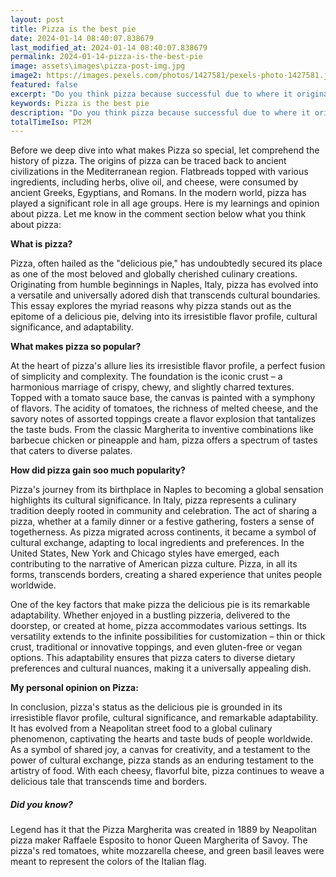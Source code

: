 ```yaml
---
layout: post
title: Pizza is the best pie
date: 2024-01-14 08:40:07.838679
last_modified_at: 2024-01-14 08:40:07.838679
permalink: 2024-01-14-pizza-is-the-best-pie
image: assets\images\pizza-post-img.jpg
image2: https://images.pexels.com/photos/1427581/pexels-photo-1427581.jpeg?auto=compress&cs=tinysrgb&h=650&w=940
featured: false
excerpt: "Do you think pizza because successful due to where it originated from? Click to read and see if you agree with my opinion."
keywords: Pizza is the best pie
description: "Do you think pizza because successful due to where it originated from? Click to read and see if you agree with my opinion."
totalTimeIso: PT2M
---
```


Before we deep dive into what makes Pizza so special, let comprehend the history of pizza. The origins of pizza can be traced back to ancient civilizations in the Mediterranean region. Flatbreads topped with various ingredients, including herbs, olive oil, and cheese, were consumed by ancient Greeks, Egyptians, and Romans. In the modern world, pizza has played a significant role in all age groups. Here is my learnings and opinion about pizza. Let me know in the comment section below what you think about pizza:

**What is pizza?**

Pizza, often hailed as the "delicious pie," has undoubtedly secured its place as one of the most beloved and globally cherished culinary creations. Originating from humble beginnings in Naples, Italy, pizza has evolved into a versatile and universally adored dish that transcends cultural boundaries. This essay explores the myriad reasons why pizza stands out as the epitome of a delicious pie, delving into its irresistible flavor profile, cultural significance, and adaptability.

**What makes pizza so popular?**

At the heart of pizza's allure lies its irresistible flavor profile, a perfect fusion of simplicity and complexity. The foundation is the iconic crust – a harmonious marriage of crispy, chewy, and slightly charred textures. Topped with a tomato sauce base, the canvas is painted with a symphony of flavors. The acidity of tomatoes, the richness of melted cheese, and the savory notes of assorted toppings create a flavor explosion that tantalizes the taste buds. From the classic Margherita to inventive combinations like barbecue chicken or pineapple and ham, pizza offers a spectrum of tastes that caters to diverse palates.

**How did pizza gain soo much popularity?**

Pizza's journey from its birthplace in Naples to becoming a global sensation highlights its cultural significance. In Italy, pizza represents a culinary tradition deeply rooted in community and celebration. The act of sharing a pizza, whether at a family dinner or a festive gathering, fosters a sense of togetherness. As pizza migrated across continents, it became a symbol of cultural exchange, adapting to local ingredients and preferences. In the United States, New York and Chicago styles have emerged, each contributing to the narrative of American pizza culture. Pizza, in all its forms, transcends borders, creating a shared experience that unites people worldwide.

One of the key factors that make pizza the delicious pie is its remarkable adaptability. Whether enjoyed in a bustling pizzeria, delivered to the doorstep, or created at home, pizza accommodates various settings. Its versatility extends to the infinite possibilities for customization – thin or thick crust, traditional or innovative toppings, and even gluten-free or vegan options. This adaptability ensures that pizza caters to diverse dietary preferences and cultural nuances, making it a universally appealing dish.

**My personal opinion on Pizza:**

In conclusion, pizza's status as the delicious pie is grounded in its irresistible flavor profile, cultural significance, and remarkable adaptability. It has evolved from a Neapolitan street food to a global culinary phenomenon, captivating the hearts and taste buds of people worldwide. As a symbol of shared joy, a canvas for creativity, and a testament to the power of cultural exchange, pizza stands as an enduring testament to the artistry of food. With each cheesy, flavorful bite, pizza continues to weave a delicious tale that transcends time and borders.

<div class="card" style="margin-bottom:1rem">
  <div class="card-body">
    <h5 class="card-title">Did you know?</h5>
    <p class="card-text">Legend has it that the Pizza Margherita was created in 1889 by Neapolitan pizza maker Raffaele Esposito to honor Queen Margherita of Savoy. The pizza's red tomatoes, white mozzarella cheese, and green basil leaves were meant to represent the colors of the Italian flag.</p>
  </div>
</div>